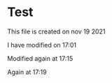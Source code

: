 # Test

This file is created on nov 19 2021

I have modified on 17:01

Modified again at 17:15

Again at 17:19
